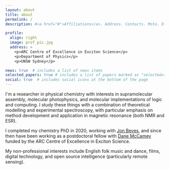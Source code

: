 ```yaml
---
layout: about
title: about
permalink: /
description: #<a href="#">Affiliations</a>. Address. Contacts. Moto. Etc.

profile:
  align: right
  image: prof_pic.jpg
  address: >
    <p>ARC Centre of Excellence in Exciton Science</p>
    <p>Department of Physics</p>
    <p>UNSW Sydney</p>

news: true  # includes a list of news items
selected_papers: true # includes a list of papers marked as "selected={true}"
social: true  # includes social icons at the bottom of the page
---
```

I'm a researcher in physical chemistry with interests in supramolecular assembly, molecular photophysics, and molecular implementations of logic and computing. I study these things with a combination of theoretical modelling and experimental spectroscopy, with particular emphasis on method development and application in magnetic resonance (both NMR and ESR). 

I completed my chemistry PhD in 2020, working with [Jon Beves](bevesgroup.wordpress.com/), and since then have been working as a postdoctoral fellow with [Dane McCamey](https://www.science.unsw.edu.au/our-people/dane-mccamey) funded by the ARC Centre of Excellence in Exciton Science.

My non-professional interests include English folk music and dance, films, digital technology, and open source intelligence (particularly remote sensing).
